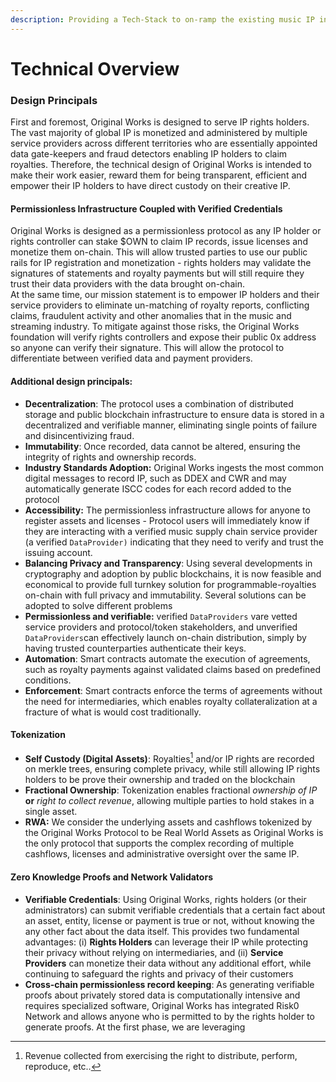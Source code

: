 ```yaml
---
description: Providing a Tech-Stack to on-ramp the existing music IP infrastructure.
---
```


# Technical Overview

### Design Principals

First and foremost, Original Works is designed to serve IP rights holders.\
The vast majority of global IP is monetized and administered by multiple service providers across different territories who are essentially appointed data gate-keepers and fraud detectors enabling IP holders to claim royalties. Therefore, the technical design of Original Works is intended to make their work easier, reward them for being transparent, efficient and empower their IP holders to have direct custody on their creative IP.

#### Permissionless Infrastructure Coupled with Verified Credentials&#x20;

Original Works is designed as a permissionless protocol as any IP holder or rights controller can stake $OWN to claim IP records, issue licenses and monetize them on-chain. This will allow trusted parties to use our public rails for IP registration and monetization - rights holders may validate the signatures of statements and royalty payments but will still require they trust their data providers with the data brought on-chain.\
At the same time, our mission statement is to empower IP holders and their service providers to eliminate un-matching of royalty reports, conflicting claims, fraudulent activity and other anomalies that in the music and streaming industry. To mitigate against those risks, the Original Works foundation will verify rights controllers and expose their public 0x address so anyone can verify their signature. This will allow the protocol to differentiate between verified data and payment providers.

#### Additional design principals:

* **Decentralization**: The protocol uses a combination of distributed storage and public blockchain infrastructure to ensure data is stored in a decentralized and verifiable manner, eliminating single points of failure and disincentivizing fraud.
* **Immutability**: Once recorded, data cannot be altered, ensuring the integrity of rights and ownership records.
* **Industry Standards Adoption:** Original Works ingests the most common digital messages to record IP, such as DDEX and CWR and may automatically generate ISCC codes for each record added to the protocol
* **Accessibility:** The permissionless infrastructure allows for anyone to register assets and licenses - Protocol users will immediately know if they are interacting with a verified music supply chain service provider (a verified `DataProvider)` indicating that they need to verify and trust the issuing account.
* **Balancing Privacy and Transparency**: Using several developments in cryptography and adoption by public blockchains, it is now feasible and economical to provide full turnkey solution for programmable-royalties on-chain with full privacy and immutability. Several solutions can be adopted to solve different problems&#x20;
* **Permissionless and verifiable:** verified `DataProviders` vare vetted service providers and protocol/token stakeholders, and unverified `DataProviders`can effectively launch on-chain distribution, simply by having trusted counterparties authenticate their keys.
* **Automation**: Smart contracts automate the execution of agreements, such as royalty payments against validated claims based on predefined conditions.
* **Enforcement**: Smart contracts enforce the terms of agreements without the need for intermediaries, which enables royalty collateralization at a fracture of what is would cost traditionally.

#### Tokenization

* **Self Custody (Digital Assets)**: Royalties[^1] and/or IP rights are recorded on merkle trees, ensuring complete privacy, while still allowing IP rights holders to be prove their ownership and traded on the blockchain&#x20;
* **Fractional Ownership**: Tokenization enables fractional _ownership of IP_ **or** _right to collect revenue_, allowing multiple parties to hold stakes in a single asset.
* **RWA:** We consider the underlying assets and cashflows tokenized by the Original Works Protocol to be Real World Assets as Original Works is the only protocol that supports the complex recording of multiple cashflows, licenses and administrative oversight over the same IP.

#### Zero Knowledge Proofs and Network Validators

* **Verifiable Credentials**: Using Original Works, rights holders (or their administrators) can submit verifiable credentials that a certain fact about an asset, entity, license or payment is true or not, without knowing the any other fact about the data itself. This provides two fundamental advantages: (i) **Rights Holders** can leverage their IP while protecting their privacy without relying on intermediaries, and (ii) **Service Providers** can monetize their data without any additional effort, while continuing to safeguard the rights and privacy of their customers
* **Cross-chain permissionless record keeping**: As generating verifiable proofs about privately stored data is computationally intensive and requires specialized software, Original Works has integrated Risk0 Network and allows anyone who is permitted to by the rights holder to generate proofs. At the first phase, we are leveraging&#x20;



[^1]: Revenue collected from exercising the right to distribute, perform, reproduce, etc..

